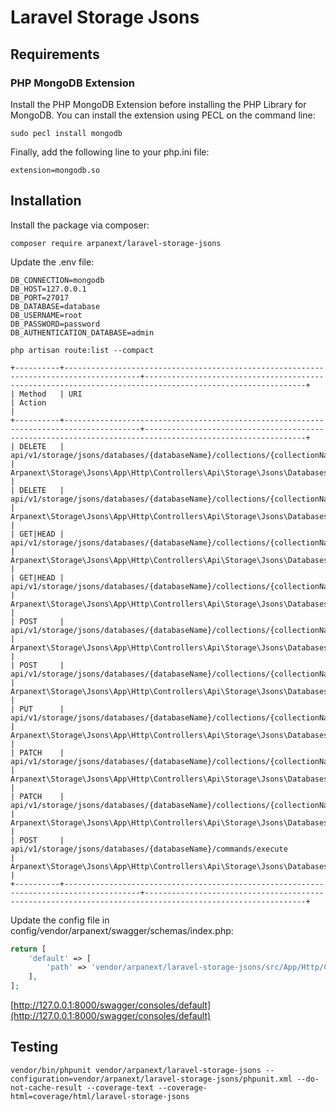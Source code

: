 # Laravel Storage Jsons

## Requirements

### PHP MongoDB Extension

Install the PHP MongoDB Extension before installing the PHP Library for MongoDB. You can install the extension using PECL on the command line:

```shell
sudo pecl install mongodb
```

Finally, add the following line to your php.ini file:

```shell
extension=mongodb.so
```

## Installation

Install the package via composer:

```shell script
composer require arpanext/laravel-storage-jsons
```

Update the .env file:

```shell
DB_CONNECTION=mongodb
DB_HOST=127.0.0.1
DB_PORT=27017
DB_DATABASE=database
DB_USERNAME=root
DB_PASSWORD=password
DB_AUTHENTICATION_DATABASE=admin
```

```shell
php artisan route:list --compact
```

```shell
+----------+---------------------------------------------------------------------------------------+----------------------------------------------------------------------------------------------------------+
| Method   | URI                                                                                   | Action                                                                                                   |
+----------+---------------------------------------------------------------------------------------+----------------------------------------------------------------------------------------------------------+
| DELETE   | api/v1/storage/jsons/databases/{databaseName}/collections/{collectionName}/deleteMany | Arpanext\Storage\Jsons\App\Http\Controllers\Api\Storage\Jsons\Databases\Collections\DeleteManyController |
| DELETE   | api/v1/storage/jsons/databases/{databaseName}/collections/{collectionName}/deleteOne  | Arpanext\Storage\Jsons\App\Http\Controllers\Api\Storage\Jsons\Databases\Collections\DeleteOneController  |
| GET|HEAD | api/v1/storage/jsons/databases/{databaseName}/collections/{collectionName}/findMany   | Arpanext\Storage\Jsons\App\Http\Controllers\Api\Storage\Jsons\Databases\Collections\FindManyController   |
| GET|HEAD | api/v1/storage/jsons/databases/{databaseName}/collections/{collectionName}/findOne    | Arpanext\Storage\Jsons\App\Http\Controllers\Api\Storage\Jsons\Databases\Collections\FindOneController    |
| POST     | api/v1/storage/jsons/databases/{databaseName}/collections/{collectionName}/insertMany | Arpanext\Storage\Jsons\App\Http\Controllers\Api\Storage\Jsons\Databases\Collections\InsertManyController |
| POST     | api/v1/storage/jsons/databases/{databaseName}/collections/{collectionName}/insertOne  | Arpanext\Storage\Jsons\App\Http\Controllers\Api\Storage\Jsons\Databases\Collections\InsertOneController  |
| PUT      | api/v1/storage/jsons/databases/{databaseName}/collections/{collectionName}/replaceOne | Arpanext\Storage\Jsons\App\Http\Controllers\Api\Storage\Jsons\Databases\Collections\ReplaceOneController |
| PATCH    | api/v1/storage/jsons/databases/{databaseName}/collections/{collectionName}/updateMany | Arpanext\Storage\Jsons\App\Http\Controllers\Api\Storage\Jsons\Databases\Collections\UpdateManyController |
| PATCH    | api/v1/storage/jsons/databases/{databaseName}/collections/{collectionName}/updateOne  | Arpanext\Storage\Jsons\App\Http\Controllers\Api\Storage\Jsons\Databases\Collections\UpdateOneController  |
| POST     | api/v1/storage/jsons/databases/{databaseName}/commands/execute                        | Arpanext\Storage\Jsons\App\Http\Controllers\Api\Storage\Jsons\Databases\Commands\ExecuteController       |
+----------+---------------------------------------------------------------------------------------+----------------------------------------------------------------------------------------------------------+
```

Update the config file in config/vendor/arpanext/swagger/schemas/index.php:

```php
return [
    'default' => [
        'path' => 'vendor/arpanext/laravel-storage-jsons/src/App/Http/Controllers/Api',
    ],
];
```

[http://127.0.0.1:8000/swagger/consoles/default](http://127.0.0.1:8000/swagger/consoles/default)

## Testing

```shell
vendor/bin/phpunit vendor/arpanext/laravel-storage-jsons --configuration=vendor/arpanext/laravel-storage-jsons/phpunit.xml --do-not-cache-result --coverage-text --coverage-html=coverage/html/laravel-storage-jsons
```
